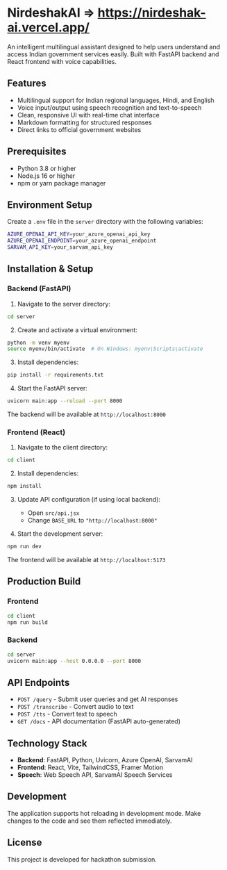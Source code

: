 # NirdeshakAI => https://nirdeshak-ai.vercel.app/

An intelligent multilingual assistant designed to help users understand and access Indian government services easily. Built with FastAPI backend and React frontend with voice capabilities.

## Features

- Multilingual support for Indian regional languages, Hindi, and English
- Voice input/output using speech recognition and text-to-speech
- Clean, responsive UI with real-time chat interface
- Markdown formatting for structured responses
- Direct links to official government websites

## Prerequisites

- Python 3.8 or higher
- Node.js 16 or higher
- npm or yarn package manager

## Environment Setup

Create a `.env` file in the `server` directory with the following variables:

```bash
AZURE_OPENAI_API_KEY=your_azure_openai_api_key
AZURE_OPENAI_ENDPOINT=your_azure_openai_endpoint
SARVAM_API_KEY=your_sarvam_api_key
```

## Installation & Setup

### Backend (FastAPI)

1. Navigate to the server directory:

```bash
cd server
```

2. Create and activate a virtual environment:

```bash
python -m venv myenv
source myenv/bin/activate  # On Windows: myenv\Scripts\activate
```

3. Install dependencies:

```bash
pip install -r requirements.txt
```

4. Start the FastAPI server:

```bash
uvicorn main:app --reload --port 8000
```

The backend will be available at `http://localhost:8000`

### Frontend (React)

1. Navigate to the client directory:

```bash
cd client
```

2. Install dependencies:

```bash
npm install
```

3. Update API configuration (if using local backend):

   - Open `src/api.jsx`
   - Change `BASE_URL` to `"http://localhost:8000"`

4. Start the development server:

```bash
npm run dev
```

The frontend will be available at `http://localhost:5173`

## Production Build

### Frontend

```bash
cd client
npm run build
```

### Backend

```bash
cd server
uvicorn main:app --host 0.0.0.0 --port 8000
```

## API Endpoints

- `POST /query` - Submit user queries and get AI responses
- `POST /transcribe` - Convert audio to text
- `POST /tts` - Convert text to speech
- `GET /docs` - API documentation (FastAPI auto-generated)

## Technology Stack

- **Backend**: FastAPI, Python, Uvicorn, Azure OpenAI, SarvamAI
- **Frontend**: React, Vite, TailwindCSS, Framer Motion
- **Speech**: Web Speech API, SarvamAI Speech Services

## Development

The application supports hot reloading in development mode. Make changes to the code and see them reflected immediately.

## License

This project is developed for hackathon submission.
